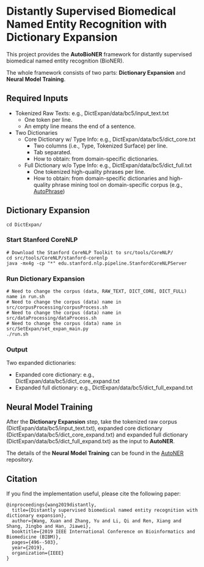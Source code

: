 # Distantly Supervised Biomedical Named Entity Recognition with Dictionary Expansion

This project provides the **AutoBioNER** framework for distantly supervised biomedical named entity recognition (BioNER).

The whole framework consists of two parts: **Dictionary Expansion** and
**Neural Model Training**.

## Required Inputs
- Tokenized Raw Texts: e.g., DictExpan/data/bc5/input_text.txt
  - One token per line.
  - An empty line means the end of a sentence.
- Two Dictionaries
  - Core Dictionary w/ Type Info: e.g., DictExpan/data/bc5/dict_core.txt
    - Two columns (i.e., Type, Tokenized Surface) per line.
    - Tab separated.
    - How to obtain: from domain-specific dictionaries.
  - Full Dictionary w/o Type Info: e.g., DictExpan/data/bc5/dict_full.txt
    - One tokenized high-quality phrases per line.
    - How to obtain: from domain-specific dictionaries and high-quality phrase mining tool on domain-specific corpus (e.g., [AutoPhrase](https://github.com/shangjingbo1226/AutoPhrase))

## Dictionary Expansion
```
cd DictExpan/
```

### Start Stanford CoreNLP
```
# Download the Stanford CoreNLP Toolkit to src/tools/CoreNLP/
cd src/tools/CoreNLP/stanford-corenlp
java -mx4g -cp "*" edu.stanford.nlp.pipeline.StanfordCoreNLPServer
```

### Run Dictionary Expansion
```
# Need to change the corpus (data, RAW_TEXT, DICT_CORE, DICT_FULL) name in run.sh
# Need to change the corpus (data) name in src/corpusProcessing/corpusProcess.sh
# Need to change the corpus (data) name in src/dataProcessing/dataProcess.sh
# Need to change the corpus (data) name in src/SetExpan/set_expan_main.py
./run.sh
```

### Output
Two expanded dictionaries:
- Expanded core dictionary: e.g., DictExpan/data/bc5/dict_core_expand.txt
- Expanded full dictionary: e.g., DictExpan/data/bc5/dict_full_expand.txt


## Neural Model Training
After the **Dictionary Expansion** step, take the tokenized raw corpus (DictExpan/data/bc5/input_text.txt), expanded core dictionary (DictExpan/data/bc5/dict_core_expand.txt) and expanded full dictionary (DictExpan/data/bc5/dict_full_expand.txt) as the input to **AutoNER**.

The details of the **Neural Model Training** can be found in the [AutoNER](https://github.com/shangjingbo1226/AutoNER) repository.

## Citation
If you find the implementation useful, please cite the following paper:
```
@inproceedings{wang2019distantly,
  title={Distantly supervised biomedical named entity recognition with dictionary expansion},
  author={Wang, Xuan and Zhang, Yu and Li, Qi and Ren, Xiang and Shang, Jingbo and Han, Jiawei},
  booktitle={2019 IEEE International Conference on Bioinformatics and Biomedicine (BIBM)},
  pages={496--503},
  year={2019},
  organization={IEEE}
}
```
